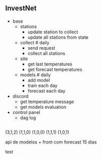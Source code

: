 ## InvestNet

#### 

- base
    - stations
        - update station to collect
        - update all stations from state
    - collect # daily
        - send request
        - collect all stations
    - site
        - get last temperatures
        - get forecast temperatures
    - models # daily
        - add model
        - train each day
        - forecast each day
- discord
    - get temperature message
    - get models evaluation
- control panel
    - dag log




##
(3,1,2) (1,1,0) (1,0,0) (1,1,1) (1,0,1)

api de modelos + front com forecast 15 dias

test